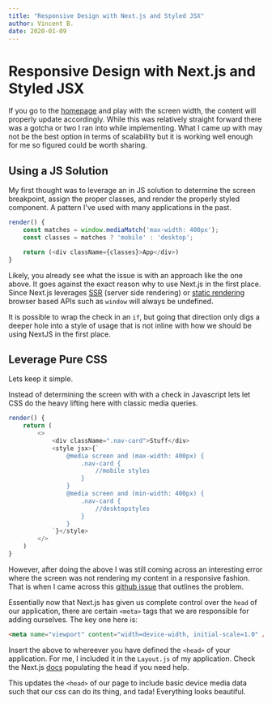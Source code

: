 ```yaml
---
title: "Responsive Design with Next.js and Styled JSX"
author: Vincent B.
date: 2020-01-09
---
```


# Responsive Design with Next.js and Styled JSX

If you go to the [homepage](https://vwbthree.me) and play with the screen width, the content will properly update accordingly. While this was relatively straight forward there was a gotcha or two I ran into while implementing. What I came up with may not be the best option in terms of scalability but it is working well enough for me so figured could be worth sharing.

## Using a JS Solution

My first thought was to leverage an in JS solution to determine the screen breakpoint, assign the proper classes, and render the properly styled component. A pattern I've used with many applications in the past.

```js
render() {
    const matches = window.mediaMatch('max-width: 400px');
    const classes = matches ? 'mobile' : 'desktop';

    return (<div className={classes}>App</div>)
}
```

Likely, you already see what the issue is with an approach like the one above. It goes against the exact reason why to use Next.js in the first place. Since Next.js leverages [SSR](https://nextjs.org/docs/basic-features/pages#server-side-rendering) (server side rendering) or [static rendering](https://nextjs.org/docs/basic-features/pages#static-generation) browser based APIs such as `window` will always be undefined.

It is possible to wrap the check in an `if`, but going that direction only digs a deeper hole into a style of usage that is not inline with how we should be using NextJS in the first place.

## Leverage Pure CSS

Lets keep it simple.

Instead of determining the screen with with a check in Javascript lets let CSS do the heavy lifting here with classic media queries.

```js
render() {
    return (
        <>
            <div className=".nav-card">Stuff</div>
            <style jsx>{`
                @media screen and (max-width: 400px) {
                    .nav-card {
                        //mobile styles
                    }
                }
                @media screen and (min-width: 400px) {
                    .nav-card {
                        //desktopstyles
                    }
                }
            `}</style>
        </>
    )
}
```

However, after doing the above I was still coming across an interesting error where the screen was not rendering my content in a responsive fashion. That is when I came across this [github issue](https://github.com/zeit/next.js/issues/5122) that outlines the problem.

Essentially now that Next.js has given us complete control over the `head` of our application, there are certain `<meta>` tags that we are responsible for adding ourselves. The key one here is:

```html
<meta name="viewport" content="width=device-width, initial-scale=1.0" />
```

Insert the above to whereever you have defined the `<head>` of your application. For me, I included it in the `Layout.js` of my application. Check the Next.js [docs](https://nextjs.org/docs/api-reference/next/head) populating the head if you need help.

This updates the `<head>` of our page to include basic device media data such that our css can do its thing, and tada! Everything looks beautiful.
